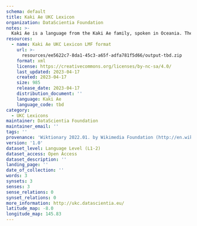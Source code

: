 ```yaml
---
schema: default
title: Kaki Ae UKC Lexicon
organization: DataScientia Foundation
notes: >-
  Kaki Ae is a language from the Kaki Ae family, spoken in Oceania. The UKC Lexicon of Kaki Ae is represented as a lexico-semantic network. It consists of words, word senses, synsets, as well as sense-level and synset-level relationships.
resources:
  - name: Kaki Ae UKC Lexicon LMF format
    url: >-
      resources/ee5622c7-8da1-45c3-a65f-adfa781f5d66/output-tbd.zip
    format: xml
    license: https://creativecommons.org/licenses/by-nc-sa/4.0/
    last_updated: 2023-04-17
    created: 2023-04-17
    size: 985
    release_date: 2023-04-17
    distribution_document: ''
    language: Kaki Ae
    language_code: tbd
category:
  - UKC Lexicons
maintainer: DataScientia Foundation
maintainer_email: ''
tags: ''
provenance: 'Wiktionary 2022.01. by Wikimedia Foundation (http://en.wiktionary.org); CogNet 2.1 by Khuyagbaatar Batsuren, National University of Mongolia (http://cognet.ukc.disi.unitn.it); Princeton WordNet 2.1 by Princeton University (https://wordnet.princeton.edu)'
version: '1.0'
dataset_level: Language Level (L1-2)
dataset_access: Open Access
dataset_description: ''
landing_page: ''
date_of_collection: ''
words: 3
synsets: 3
senses: 3
sense_relations: 0
synset_relations: 0
more_information: http://ukc.datascientia.eu/
latitude_map: -8.0
longitude_map: 145.83
---
```

